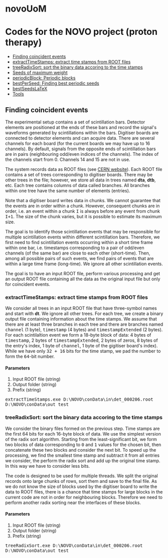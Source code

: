 # novoUoM

<h1>Codes for the NOVO project (proton therapy)</h1>

<nav>
  <ul>
    <li><a href="#link_coin">Finding coincident events</a></li>
    <li><a href="#link_coin_extract">extractTimeStamps: extract time stamps from ROOT files</a></li>
    <li><a href="#link_coin_radix">treeRadixSort: sort the binary data accoring to the time stamps</a></li>	  
    <li><a href="#link_maxWeight">Seeds of maximum weight</a></li>
    <li><a href="#link_periodicBlock">periodicBlock: Periodic blocks</a></li>
    <li><a href="#link_bestPerSeed">bestPerSeed: Finding best periodic seeds</a></li>
    <li><a href="#link_bestLaTeX">bestSeedsLaTeX</a></li>
    <li><a href="#link_tools">Tools</a></li>
  </ul>
  </nav>

<h2 id="link_coin">Finding coincident events</h2>

The experimental setup contains a set of scintillation bars. Detector elements are positioned at the ends of these bars and record the signal's waveforms generated by scintillations within the bars. Digitiser boards are connected to detector elements and can acquire data. There are several channels for each board (for the current boards we may have up to 16 channels). By default, signals from the opposite ends of scintillation bars are in pairs (neighbouring odd/even indices of the channels). The index of the channels start from 0. Channels 14 and 15 are not in use.

The system records data as ROOT files (see <a href="https://root.cern/">CERN website</a>). Each ROOT file contains a set of trees corresponding to digitiser boards. There may be other trees in the file; however, we store all data in trees named <b>dta</b>, <b>dtb</b>, etc. Each tree contains columns of data called branches. All branches within one tree have the same number of elements (entries).

Note that a digitiser board writes data in chunks. We cannot guarantee that the events are in order within a chunk. However, consequent chunks are in order, i.e. an event within a chunk <tt>I</tt> is always before any event from chunk <tt>I+1</tt>. The size of the chunk varies, but it is possible to estimate its maximum size.

The goal is to identify those scintillation events that may be responsible for multiple scintillation events within different scintillation bars. Therefore, we first need to find scintillation events occurring within a short time frame within one bar, i.e. timestamps corresponding to a pair of odd/even channels (of the same bar) are close to each other (short-time). Then, among all possible pairs of such events, we find pairs of events that are within a large time frame (long-time). We ignore all other scintillation events.

The goal is to have an input ROOT file, perform various processing and get an output ROOT file containing all the data as the original input file but only for coincident events.



<h3 id="link_coin_extract">extractTimeStamps: extract time stamps from ROOT files</h3>

We consider all trees in an input ROOT file that have three-symbol names and start with <b>dt</b>. We ignore all other trees. For each tree, we create a binary output file containing information about the time stamps. We assume that there are at least three branches in each tree and there are branches named <tt>channel</tt> (1 byte), <tt>timestamp</tt> (4 bytes) and <tt>timestampExtended</tt> (2 bytes). For each scintilaltion event we form a 18-byte block of data: 4 bytes of <tt>timestamp</tt>, 2 bytes of <tt>timestampExtended</tt>, 2 bytes of zeros, 8 bytes of the entry's index, 1 byte of <tt>channel</tt>, 1 byte of the gigitiser board's index). While we have only <tt>32 + 16</tt> bits for the time stamp, we pad the number to form the <tt>64</tt>-bit number.

<h4>Parameters</h4>

<ol>
  <li>Input ROOT file (string)</li>
  <li>Output folder (string)</li>
  <li>Prefix (string)</li>
</ol>

<tt>extractTimeStamps.exe D:\NOVO\conData\in\det_000206.root D:\NOVO\conData\out test</tt>



<h3 id="link_coin_radix">treeRadixSort: sort the binary data accoring to the time stamps</h3>

We consider the binary files formed on the previous step. Time stamps are the first 64 bits for each 16-byte block of data. We use the simplest version of the radix sort algorithm. Starting from the least-significant bit, we form two blocks of data corresponding to <tt>0</tt> and <tt>1</tt> values for the chosen bit, then concatenate these two blocks and consider the next bit. To speed up the processing, we find the smallest time stamp and subtract it from all entries we consider, the perform the radix sort and add up the original time stamp. In this way we have to consider less bits.

The code is designed to be used for multiple threads. We split the original records onto large chunks of rows, sort them and save to the final file. As we do not know the size of blocks used by the digitiser board to write the data to ROOT files, there is a chance that time stamps for large blocks in the current code are not in order for neighbouring blocks. Therefore we need to perform another radix sorting near the interfaces of these blocks. 

<h4>Parameters</h4>

<ol>
  <li>Input ROOT file (string)</li>
  <li>Output folder (string)</li>
  <li>Prefix (string)</li>
</ol>

<tt>treeRadixSort.exe D:\NOVO\conData\in\det_000206.root D:\NOVO\conData\out test</tt>


